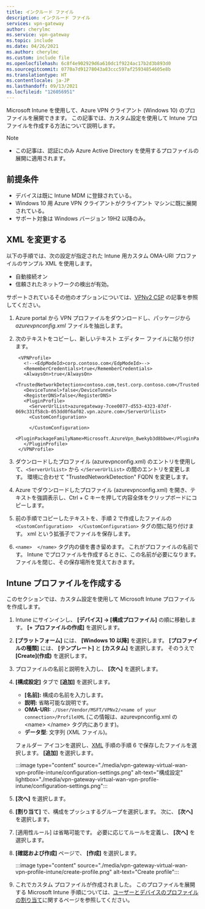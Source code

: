 ```yaml
---
title: インクルード ファイル
description: インクルード ファイル
services: vpn-gateway
author: cherylmc
ms.service: vpn-gateway
ms.topic: include
ms.date: 04/26/2021
ms.author: cherylmc
ms.custom: include file
ms.openlocfilehash: 6c8f4e902929d6a610dc1f9224ac17b2d3b893d0
ms.sourcegitcommit: 0770a7d91278043a83ccc597af25934854605e8b
ms.translationtype: HT
ms.contentlocale: ja-JP
ms.lasthandoff: 09/13/2021
ms.locfileid: "126056951"
---
```

Microsoft Intune を使用して、Azure VPN クライアント (Windows 10) のプロファイルを展開できます。 この記事では、カスタム設定を使用して Intune プロファイルを作成する方法について説明します。

> [!NOTE]
>* この記事は、認証にのみ Azure Active Directory を使用するプロファイルの展開に適用されます。


## <a name="prerequisites"></a>前提条件

* デバイスは既に Intune MDM に登録されている。
* Windows 10 用 Azure VPN クライアントがクライアント マシンに既に展開されている。
* サポート対象は Windows バージョン 19H2 以降のみ。

## <a name="modify-xml"></a><a name="xml"></a>XML を変更する

以下の手順では、次の設定が指定された Intune 用カスタム OMA-URI プロファイルのサンプル XML を使用します。

* 自動接続オン
* 信頼されたネットワークの検出が有効。

サポートされているその他のオプションについては、[VPNv2 CSP](/windows/client-management/mdm/vpnv2-csp) の記事を参照してください。

1. Azure portal から VPN プロファイルをダウンロードし、パッケージから *azurevpnconfig.xml* ファイルを抽出します。
1. 次のテキストをコピーし、新しいテキスト エディター ファイルに貼り付けます。

   ```xml-interactive
    <VPNProfile>
      <!--<EdpModeId>corp.contoso.com</EdpModeId>-->
      <RememberCredentials>true</RememberCredentials>
      <AlwaysOn>true</AlwaysOn>
      <TrustedNetworkDetection>contoso.com,test.corp.contoso.com</TrustedNetworkDetection>
      <DeviceTunnel>false</DeviceTunnel>
      <RegisterDNS>false</RegisterDNS>
      <PluginProfile>
        <ServerUrlList>azuregateway-7cee0077-d553-4323-87df-069c331f58cb-053dd0f6af02.vpn.azure.com</ServerUrlList> 
        <CustomConfiguration>

        </CustomConfiguration>
        <PluginPackageFamilyName>Microsoft.AzureVpn_8wekyb3d8bbwe</PluginPackageFamilyName>
      </PluginProfile>
    </VPNProfile>
   ```
1. ダウンロードしたプロファイル (azurevpnconfig.xml) のエントリを使用して、```<ServerUrlList>``` から ```</ServerUrlList>``` の間のエントリを変更します。 環境に合わせて "TrustedNetworkDetection" FQDN を変更します。
1. Azure でダウンロードしたプロファイル (azurevpnconfig.xml) を開き、テキストを強調表示し、Ctrl + C キーを押して内容全体をクリップボードにコピーします。 
1. 前の手順でコピーしたテキストを、手順 2 で作成したファイルの ```<CustomConfiguration>  </CustomConfiguration>``` タグの間に貼り付けます。 xml という拡張子でファイルを保存します。
1. ```<name>  </name>``` タグ内の値を書き留めます。 これがプロファイルの名前です。 Intune でプロファイルを作成するときに、この名前が必要になります。 ファイルを閉じ、その保存場所を覚えておきます。

## <a name="create-intune-profile"></a>Intune プロファイルを作成する

このセクションでは、カスタム設定を使用して Microsoft Intune プロファイルを作成します。

1. Intune にサインインし、 **[デバイス] -> [構成プロファイル]** の順に移動します。 **[+ プロファイルの作成]** を選択します。
1. **[プラットフォーム]** には、 **[Windows 10 以降]** を選択します。 **[プロファイルの種類]** には、 **[テンプレート]** と **[カスタム]** を選択します。 そのうえで **[Create]\(作成\)** を選択します。
1. プロファイルの名前と説明を入力し、 **[次へ]** を選択します。
1. **[構成設定]** タブで **[追加]** を選択します。

    * **[名前]:** 構成の名前を入力します。
    * **説明:** 省略可能な説明です。
    * **OMA-URI:** ```./User/Vendor/MSFT/VPNv2/<name of your connection>/ProfileXML``` (この情報は、azurevpnconfig.xml の \<name\> \</name\> タグ内にあります)。
    * **データ型**: 文字列 (XML ファイル)。

   フォルダー アイコンを選択し、[XML](#xml) 手順の手順 6 で保存したファイルを選択します。 **[追加]** を選択します。

   :::image type="content" source="./media/vpn-gateway-virtual-wan-vpn-profile-intune/configuration-settings.png" alt-text="構成設定" lightbox="./media/vpn-gateway-virtual-wan-vpn-profile-intune/configuration-settings.png":::
1. **[次へ]** を選択します。
1. **[割り当て]** で、構成をプッシュするグループを選択します。 次に、 **[次へ]** を選択します。
1. [適用性ルール] は省略可能です。 必要に応じてルールを定義し、 **[次へ]** を選択します。
1. **[確認および作成]** ページで、 **[作成]** を選択します。

    :::image type="content" source="./media/vpn-gateway-virtual-wan-vpn-profile-intune/create-profile.png" alt-text="Create profile":::
1. これでカスタム プロファイルが作成されました。 このプロファイルを展開する Microsoft Intune 手順については、[ユーザーとデバイスのプロファイルの割り当て](/mem/intune/configuration/device-profile-assign)に関するページを参照してください。
